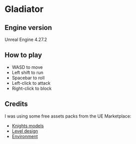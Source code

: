# Gladiator

## Engine version

Unreal Engine 4.27.2

## How to play

- WASD to move
- Left shift to run
- Spacebar to roll
- Left-click to attack
- Right-click to block

## Credits

I was using some free assets packs from the UE Marketplace:

- [Knights models](https://www.unrealengine.com/marketplace/en-US/product/gothic-knight)
- [Level design](https://www.unrealengine.com/marketplace/en-US/product/a5b6a73fea5340bda9b8ac33d877c9e2)
- [Environment](https://www.unrealengine.com/marketplace/en-US/product/infinity-blade-castle)
